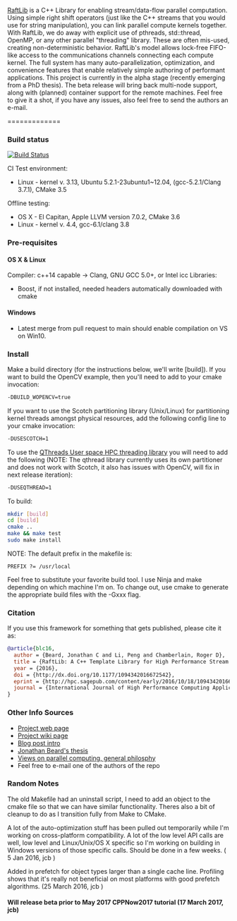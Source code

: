 [RaftLib](http://raftlib.io) is a C++ Library for enabling stream/data-flow parallel computation. Using simple right shift operators (just like the C++ streams that you would use for string manipulation), you can link parallel compute kernels together. With RaftLib, we do away with explicit use of pthreads, std::thread, OpenMP, or any other parallel "threading" library. These are often mis-used, creating non-deterministic behavior. RaftLib's model allows lock-free FIFO-like access to the communications channels connecting each compute kernel. The full system has many auto-parallelization, optimization, and convenience features that enable relatively simple authoring of performant applications. This project is currently in the alpha stage (recently emerging from a PhD thesis). The beta release will bring back multi-node support, along with (planned) container support for the remote machines. Feel free to give it a shot, if you have any issues, also feel free to send the authors an e-mail.

=============

### Build status
[![Build Status](https://travis-ci.org/RaftLib/RaftLib.svg?branch=master)](https://travis-ci.org/RaftLib/RaftLib)

CI Test environment:
* Linux - kernel v. 3.13, Ubuntu 5.2.1-23ubuntu1~12.04, (gcc-5.2.1/Clang 3.7.1), CMake 3.5

Offline testing:
* OS X - El Capitan, Apple LLVM version 7.0.2, CMake 3.6
* Linux - kernel v. 4.4, gcc-6.1/clang 3.8

### Pre-requisites

#### OS X & Linux
Compiler: c++14 capable -> Clang, GNU GCC 5.0+, or Intel icc
Libraries: 
* Boost, if not installed, needed headers automatically downloaded with cmake

#### Windows
* Latest merge from pull request to main should enable compilation on VS on Win10.

### Install
Make a build directory (for the instructions below, we'll 
write [build]). If you want to build the OpenCV example, then
you'll need to add to your cmake invocation:
```bash
-DBUILD_WOPENCV=true 
```
If you want to use the Scotch partitioning library (Unix/Linux) for partitioning kernel threads amongst physical resources, add
the following config line to your cmake invocation:
```bash
-DUSESCOTCH=1
```

To use the [QThreads User space HPC threading library](http://www.cs.sandia.gov/qthreads/) 
you will need to add the following (NOTE: The qthread library currently uses its own partitioner
and does not work with Scotch, it also has issues with OpenCV, will fix in next release 
iteration):
```bash
-DUSEQTHREAD=1
```

To build:

```bash
mkdir [build]
cd [build]
cmake ..
make && make test
sudo make install
```
NOTE: The default prefix in the makefile is: 
```
PREFIX ?= /usr/local
```
Feel free to substitute your favorite build tool. I use Ninja and make depending on which machine I'm on. To change out, use cmake to generate the appropriate build files with the -Gxxx flag.

### Citation
If you use this framework for something that gets published, please cite it as:
```bibtex
@article{blc16,
  author = {Beard, Jonathan C and Li, Peng and Chamberlain, Roger D},
  title = {RaftLib: A C++ Template Library for High Performance Stream Parallel Processing},
  year = {2016},
  doi = {http://dx.doi.org/10.1177/1094342016672542},
  eprint = {http://hpc.sagepub.com/content/early/2016/10/18/1094342016672542.full.pdf+html},
  journal = {International Journal of High Performance Computing Applications}
}
```
### Other Info Sources
* [Project web page](http://raftlib.io)
* [Project wiki page](https://github.com/jonathan-beard/RaftLib/wiki)
* [Blog post intro](https://goo.gl/4VDlbr)
* [Jonathan Beard's thesis](http://goo.gl/obkWUh)
* [Views on parallel computing, general philosphy](https://goo.gl/R5fQAl)
* Feel free to e-mail one of the authors of the repo

### Random Notes
The old Makefile had an uninstall script, I need to add an object to the 
cmake file so that we can have similar functionality. Theres also a bit
of cleanup to do as I transition fully from Make to CMake.

A lot of the auto-optimization stuff has been pulled out temporarily while
I'm working on cross-platform compatibility. A lot of the low level API
calls are well, low level and Linux/Unix/OS X specific so I'm working on
building in Windows versions of those specific calls. Should be done
in a few weeks. ( 5 Jan 2016, jcb )

Added in prefetch for object types larger than a single cache line. Profiling
shows that it's really not beneficial on most platforms with good prefetch
algorithms. (25 March 2016, jcb )

#### Will release beta prior to May 2017 CPPNow2017 tutorial (17 March 2017, jcb)
